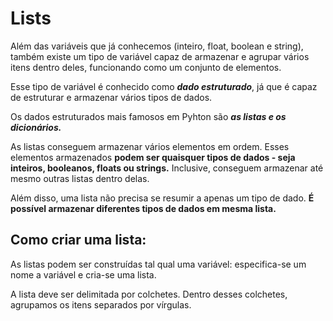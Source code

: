 # Lists

Além das variáveis que já conhecemos (inteiro, float, boolean e string), também existe um tipo de variável capaz de armazenar e agrupar vários itens dentro deles, funcionando como um conjunto de elementos.

Esse tipo de variável é conhecido como ***dado estruturado***, já que é capaz de estruturar e armazenar vários tipos de dados.

Os dados estruturados mais famosos em Pyhton são ***as listas e os dicionários.***

As listas conseguem armazenar vários elementos em ordem. Esses elementos armazenados **podem ser quaisquer tipos de dados - seja inteiros, booleanos, floats ou strings.** Inclusive, conseguem armazenar até mesmo outras listas dentro delas.

Além disso, uma lista não precisa se resumir a apenas um tipo de dado. **É possível armazenar diferentes tipos de dados em mesma lista.**

## Como criar uma lista:

As listas podem ser construídas tal qual uma variável: especifica-se um nome a variável e cria-se uma lista.

A lista deve ser delimitada por colchetes. Dentro desses colchetes, agrupamos os itens separados por vírgulas.

